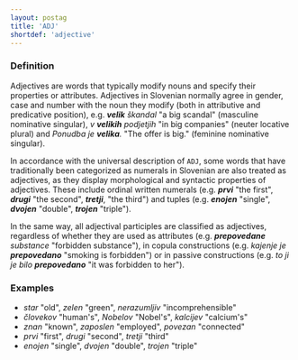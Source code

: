 ```yaml
---
layout: postag
title: 'ADJ'
shortdef: 'adjective'
---
```


### Definition

Adjectives are words that typically modify nouns and specify their properties or attributes. Adjectives in Slovenian normally agree in gender, case and number with the noun they modify (both in attributive and predicative position), e.g. _<b>velik</b> škandal_ "a big scandal" (masculine nominative singular), _v <b>velikih</b> podjetjih_ "in big companies" (neuter locative plural) and _Ponudba je <b>velika</b>._ "The offer is big." (feminine nominative singular). 

In accordance with the universal description of `ADJ`, some words that have traditionally been categorized as numerals in Slovenian are also treated as adjectives, as they display morphological and syntactic properties of adjectives. These include ordinal written numerals (e.g. _<b>prvi</b>_ "the first", _<b>drugi</b>_ "the second", _<b>tretji</b>_, "the third") and tuples (e.g. _<b>enojen</b>_ "single", _<b>dvojen</b>_ "double", _<b>trojen</b>_ "triple").

In the same way, all adjectival participles are classified as adjectives, regardless of whether they are used as attributes (e.g. _<b>prepovedane</b> substance_ "forbidden substance"), in copula constructions (e.g. _kajenje je <b>prepovedano</b>_ "smoking is forbidden") or in passive constructions (e.g. _to ji je bilo <b>prepovedano</b>_ "it was forbidden to her").

### Examples

- _star_ "old", _zelen_ "green", _nerazumljiv_ "incomprehensible"
- _človekov_ "human's", _Nobelov_ "Nobel's", _kalcijev_ "calcium's"
- _znan_ "known", _zaposlen_ "employed", _povezan_ "connected"
- _prvi_ "first", _drugi_ "second", _tretji_ "third"
- _enojen_ "single", _dvojen_ "double", _trojen_ "triple"
